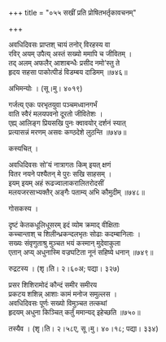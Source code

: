 +++
title = "०५५ सखीं प्रति प्रोषितभर्तृकावचनम्"

+++


अवधिदिवसः प्राप्तश् चायं तनोर् विरहस्य वा   
रविर् अयम् उपैत्य् अस्तं सख्यो ममापि च जीवितम् ।  
तद् अलम् अफलैर् आशाबन्धैः प्रसीद नमो’स्तु ते   
हृदय सहसा पाकोत्पीडं विडम्बय दाडिमम् ॥७४६॥  


अभिमन्योः । (सू।मु। ४०१९)  


गर्जत्य् एकः परभृतयुवा पञ्चमध्वानगर्भं  
वाति स्वैरं मलयपवनो दूरतो जीवितेशः ।  
एह्य् आलिङ्ग प्रियसखि पुनः क्वावयोर् दर्शनं स्यात्  
प्रत्यासन्नं मरणम् असवः कण्ठदेशे लुठन्ति ॥७४७॥  


कस्यचित् ।  


अवधिदिवसः सो’यं नात्रागतः किम् इयत् क्षणं   
वितर नयने पश्यैतन् मे पुरः सखि साहसम् ।  
इयम् इयम् अहं रूढज्वालाकरालितरोदसीं   
मलयजरसाभ्यक्तैर् अङ्गैः पताम्य् अभि कौमुदीम् ॥७४८॥  


गोसकस्य ।  


दृष्टं केतकधूलिधूसरम् इदं व्योम क्रमाद् वीक्षिताः  
कच्चान्ताश् च शिलीन्ध्रकन्दलभृतः सोढाः कदम्बानिलाः ।  
सख्यः संवृणुताश्रु मुञ्चत भयं कस्मान् मुदेवाकुला  
एतान् अप्य् अधुनास्मि वज्रघटिता नूनं सहिष्ये धनान् ॥७४९॥  


रुद्रटस्य । (शृ।ति। २।६०अ; पद्या। ३२७)  


प्रसर शिशिरामोदं कौन्दं समीर समीरय  
प्रकटय शशिन्न् आशाः कामं मनोज समुल्लस ।  
अवधिदिवसः पूर्णः सख्यो विमुञ्चत तत्कथां   
हृदयम् अधुना किञ्चित् कर्तुं ममान्यद् इहेच्छति ॥७५०॥  


तस्यैव । (शृ।ति। २।५८ए, सू।मु। ४०।१८; पद्या। ३३४)  

